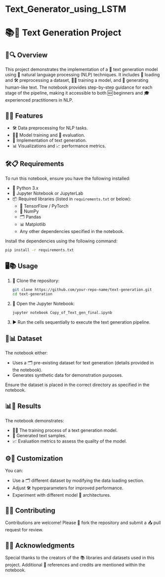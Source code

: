 # Text_Generator_using_LSTM
# 📚📝 Text Generation Project

## 🧐🔍 Overview
This project demonstrates the implementation of a 📝 text generation model using 🤖 natural language processing (NLP) techniques. It includes 📂 loading and 🛠️ preprocessing a dataset, 🏋️‍♂️ training a model, and 🧠 generating human-like text. The notebook provides step-by-step guidance for each stage of the pipeline, making it accessible to both 🆕 beginners and 🎓 experienced practitioners in NLP.

## 🌟✨ Features
- 🛠️ Data preprocessing for NLP tasks.
- 🏋️‍♂️ Model training and 🧪 evaluation.
- 🚀 Implementation of text generation.
- 📊 Visualizations and 📈 performance metrics.

## 🛠️📋 Requirements
To run this notebook, ensure you have the following installed:

- 🐍 Python 3.x
- 📒 Jupyter Notebook or JupyterLab
- 📦 Required libraries (listed in `requirements.txt` or below):
  - 🧠 TensorFlow / PyTorch
  - 📐 NumPy
  - 🗂️ Pandas
  - 📊 Matplotlib
  - Any other dependencies specified in the notebook.

Install the dependencies using the following command:
```bash
pip install -r requirements.txt
```

## 🖥️📚 Usage
1. 🔄 Clone the repository:
   ```bash
   git clone https://github.com/your-repo-name/text-generation.git
   cd text-generation
   ```

2. 📂 Open the Jupyter Notebook:
   ```bash
   jupyter notebook Copy_of_Text_gen_final.ipynb
   ```

3. ▶️ Run the cells sequentially to execute the text generation pipeline.

## 📂📊 Dataset
The notebook either:
- Uses a 🗂️ pre-existing dataset for text generation (details provided in the notebook).
- Generates synthetic data for demonstration purposes.

Ensure the dataset is placed in the correct directory as specified in the notebook.

## 📊🎯 Results
The notebook demonstrates:
- 🏋️‍♂️ The training process of a text generation model.
- 🧠 Generated text samples.
- 📈 Evaluation metrics to assess the quality of the model.

## ⚙️🔧 Customization
You can:
- Use a 🗂️ different dataset by modifying the data loading section.
- Adjust 🛠️ hyperparameters for improved performance.
- Experiment with different model 🧩 architectures.

## 🤝🌟 Contributing
Contributions are welcome! Please 🔄 fork the repository and submit a 📤 pull request for review.


## 🙌📢 Acknowledgments
Special thanks to the creators of the 📚 libraries and datasets used in this project. Additional 📖 references and credits are mentioned within the notebook.



